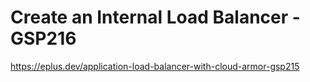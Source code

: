 # Create an Internal Load Balancer - GSP216

<https://eplus.dev/application-load-balancer-with-cloud-armor-gsp215>